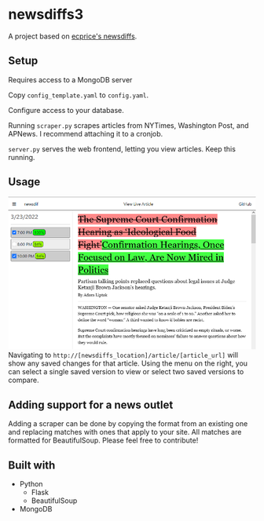 # newsdiffs3
A project based on [ecprice's newsdiffs](https://github.com/ecprice/newsdiffs).

## Setup
Requires access to a MongoDB server

Copy `config_template.yaml` to `config.yaml`.

Configure access to your database.

Running `scraper.py` scrapes articles from NYTimes, Washington Post, and APNews. I recommend attaching it to a cronjob.

`server.py` serves the web frontend, letting you view articles. Keep this running.

## Usage
![UI](https://github.com/mgitre/newsdiffs3/blob/master/images/ui.png?raw=true)
Navigating to `http://[newsdiffs_location]/article/[article_url]` will show any saved changes for that article. Using the menu on the right, you can select a single saved version to view or select two saved versions to compare. 

## Adding support for a news outlet
Adding a scraper can be done by copying the format from an existing one and replacing matches with ones that apply to your site. All matches are formatted for BeautifulSoup. Please feel free to contribute!

## Built with
* Python
  * Flask
  * BeautifulSoup
* MongoDB
